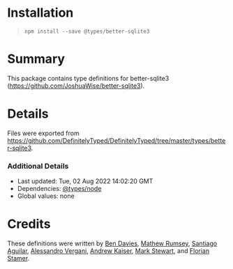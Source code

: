# Installation
> `npm install --save @types/better-sqlite3`

# Summary
This package contains type definitions for better-sqlite3 (https://github.com/JoshuaWise/better-sqlite3).

# Details
Files were exported from https://github.com/DefinitelyTyped/DefinitelyTyped/tree/master/types/better-sqlite3.

### Additional Details
 * Last updated: Tue, 02 Aug 2022 14:02:20 GMT
 * Dependencies: [@types/node](https://npmjs.com/package/@types/node)
 * Global values: none

# Credits
These definitions were written by [Ben Davies](https://github.com/Morfent), [Mathew Rumsey](https://github.com/matrumz), [Santiago Aguilar](https://github.com/sant123), [Alessandro Vergani](https://github.com/loghorn), [Andrew Kaiser](https://github.com/andykais), [Mark Stewart](https://github.com/mrkstwrt), and [Florian Stamer](https://github.com/stamerf).
